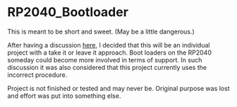# RP2040_Bootloader
This is meant to be short and sweet. (May be a little dangerous.)

After having a discussion [here](https://forums.raspberrypi.com/viewtopic.php?t=352931), I decided that this will be an individual project with a take it or leave it approach. Boot loaders on the RP2040 someday could become more involved in terms of support. In such discussion it was also considered that this project currently uses the incorrect procedure.

Project is not finished or tested and may never be. Original purpose was lost and effort was put into something else.
